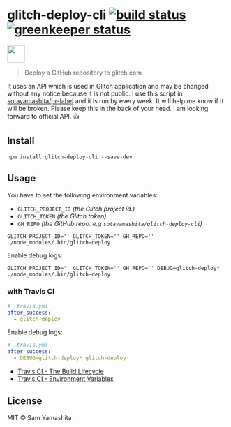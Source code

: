 [build badge]: https://travis-ci.org/sotayamashita/glitch-deploy-cli.svg?branch=master
[build url]:   https://travis-ci.org/sotayamashita/glitch-deploy-cli
[greenkeeper badge]: https://badges.greenkeeper.io/sotayamashita/glitch-deploy-cli.svg
[greenkeeper url]:   https://greenkeeper.io/

# glitch-deploy-cli [![build status][build badge]][build url] [![greenkeeper status][greenkeeper badge]][greenkeeper url]

<p>
  <a href="https://www.patreon.com/bePatron?u=6995574">
    <img src="https://c5.patreon.com/external/logo/become_a_patron_button.png" height="40px" />
  </a>
</p>

> Deploy a GitHub repository to glitch.com

It uses an API which is used in Glitch application and may be changed without any notice because it is not public. I use this script in [sotayamashita/pr-label](https://github.com/sotayamashita/pr-label/) and it is run by every week. It will help me know if it will be broken. Please keep this in the back of your head. I am looking forward to official API. :+1:

## Install

```
npm install glitch-deploy-cli --save-dev
```

## Usage

You have to set the following environment variables:

- `GLITCH_PROJECT_ID` _(the Glitch project id.)_
- `GLITCH_TOKEN` _(the Glitch token)_
- `GH_REPO` _(the GitHub repo. e.g `sotayamashita/glitch-deploy-cli`)_

```
GLITCH_PROJECT_ID='' GLITCH_TOKEN='' GH_REPO='' ./node_modules/.bin/glitch-deploy
```

Enable debug logs:

```
GLITCH_PROJECT_ID='' GLITCH_TOKEN='' GH_REPO='' DEBUG=glitch-deploy* ./node_modules/.bin/glitch-deploy
```

### with Travis CI

```yml
# .travis.yml
after_success:
  - glitch-deploy
```

Enable debug logs:

```yml
# .travis.yml
after_success:
  - DEBUG=glitch-deploy* glitch-deploy
```

- [Travis CI - The Build Lifecycle](https://docs.travis-ci.com/user/customizing-the-build/#The-Build-Lifecycle)
- [Travis CI - Environment Variables](https://docs.travis-ci.com/user/environment-variables/)

## License

MIT © Sam Yamashita
